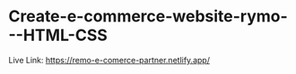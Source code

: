 # Create-e-commerce-website-rymo---HTML-CSS

 Live Link: https://remo-e-comerce-partner.netlify.app/